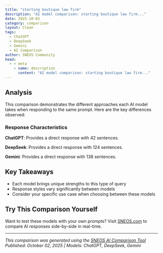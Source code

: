 ```yaml
---
title: "starting boutique law firm"
description: "AI model comparison: starting boutique law firm..."
date: 2025-10-02
category: comparison
layout: Clean
tags:
  - ChatGPT
  - DeepSeek
  - Gemini
  - AI Comparison
author: SNEOS Community
head:
  - - meta
    - name: description
      content: "AI model comparison: starting boutique law firm..."
---
```


<ChatComparison
  title="starting boutique law firm"
  prompt="starting boutique law firm"
  :responses='{
    "ChatGPT": "Starting a boutique law firm can be an exciting and rewarding endeavor. Here are some key steps and considerations to help you get started:\n\n### 1. Define Your Niche and Services\n- **Specialize:** Boutique firms often focus on a specific area of law (e.g., intellectual property, family law, real estate, employment law).\n- **Target Market:** Identify the type of clients you want to serve (individuals, small businesses, startups, corporations).\n\n### 2. Create a Business Plan\n- **Mission \u0026 Vision:** Clarify your goals and the firm\u0027s core values.\n- **Services \u0026 Pricing:** Outline what services you will offer and your fee structure.\n- **Marketing Strategy:** Plan how to attract clients (networking, online presence, referrals).\n- **Financial Projections:** Estimate startup costs, ongoing expenses, and revenue projections.\n\n### 3. Legal Structure \u0026 Licensing\n- **Choose a Business Entity:** Decide whether to form an LLC, PLLC, partnership, or sole proprietorship.\n- **Register Your Firm:** File necessary paperwork with your state bar and business registration office.\n- **Obtain Licenses:** Ensure all attorneys have valid licenses to practice law in your jurisdiction.\n\n### 4. Office Setup\n- **Physical or Virtual Office:** Decide whether you will have a physical office or operate virtually.\n- **Technology:** Invest in practice management software, secure communication tools, and document management systems.\n- **Supplies \u0026 Equipment:** Acquire essential office supplies, computers, and legal research tools.\n\n### 5. Build Your Brand and Online Presence\n- **Create a Website:** Professional website detailing your expertise, services, and contact information.\n- **SEO \u0026 Content Marketing:** Publish blogs or articles demonstrating your knowledge.\n- **Social Media:** Maintain profiles on LinkedIn, Twitter, or other relevant platforms.\n- **Networking:** Join local bar associations and professional groups.\n\n### 6. Client Intake and Management\n- **Client Agreements:** Draft clear engagement letters and retainers.\n- **Billing Procedures:** Implement straightforward billing and payment systems.\n- **Confidentiality \u0026 Compliance:** Ensure data security and regulatory compliance.\n\n### 7. Financial and Administrative Management\n- **Accounting:** Set up bookkeeping and accounting processes.\n- **Banking:** Open a business bank account and consider a trust account if handling client funds.\n- **Insurance:** Obtain professional liability insurance.\n\n### 8. Grow Your Practice\n- **Referrals and Partnerships:** Build relationships with other professionals.\n- **Continuing Education:** Stay updated on legal developments.\n- **Hire Support Staff or Associates:** As demand grows, consider expanding your team.\n\n---\n\n### Additional Tips:\n- Start lean and focus on delivering exceptional client service.\n- Use technology to increase efficiency.\n- Keep overhead costs low initially.\n- Network extensively within your niche.\n\nIf you want, I can help you draft specific documents, create a business plan outline, or assist with marketing strategies. Just let me know!",
    "DeepSeek": "Of course. Starting a boutique law firm is an exciting and ambitious venture. It allows you to focus on a specific area of law, build a strong brand, and often achieve a better work-life balance than in a large firm.\n\nHere is a comprehensive, step-by-step guide to starting your own boutique law firm.\n\n---\n\n### **Phase 1: The Foundation (Pre-Launch Planning)**\n\nThis is the most critical phase. Rushing through it is the biggest reason new firms struggle.\n\n#### **1. Define Your Niche \u0026 Value Proposition**\n\u0022Boutique\u0022 means specialized. You cannot be everything to everyone.\n*   **What is your practice area?** (e.g., Intellectual Property for tech startups, Immigration for investors, Family Law for high-net-worth individuals, Cannabis Law, Employment Law for employees).\n*   **Why are you different?** What unique value do you bring? (e.g., \u0022I\u0027m a former software developer, so I understand my tech clients\u0027 needs intimately,\u0022 or \u0022We offer fixed-fee pricing for estate planning to provide cost certainty.\u0022)\n*   **Who is your ideal client?** Be as specific as possible. This will guide your marketing.\n\n#### **2. Create a Solid Business Plan**\nTreat this like any other startup. Your business plan is your roadmap.\n*   **Executive Summary:** A one-page overview of your firm.\n*   **Services:** Detailed list of the legal services you will offer.\n*   **Market Analysis:** Who are your competitors? What is the demand for your niche?\n*   **Marketing \u0026 Sales Strategy:** How will you attract clients? (More on this below).\n*   **Management Team:** That\u0027s you! Highlight your expertise and experience.\n*   **Financial Plan:** This is crucial.\n    *   **Startup Costs:** Technology, office space, insurance, bar fees, marketing, etc.\n    *   **Operating Expenses:** Monthly costs (software, rent, utilities, etc.).\n    *   **Revenue Projections:** How many clients do you need to break even? To be profitable? Be realistic.\n    *   **Pricing Structure:** Hourly, fixed fees, retainers, contingency?\n\n#### **3. Handle the Legal \u0026 Administrative Setup**\n*   **Choose a Business Structure:**\n    *   **Sole Proprietorship:** Simple but offers no personal liability protection (not recommended).\n    *   **Limited Liability Company (LLC):** Highly recommended. Protects your personal assets from business debts and lawsuits.\n    *   **Professional Corporation (PC):** Another common option for law firms. Consult with a CPA and lawyer to decide which is best for your situation.\n*   **Name Your Firm:** Choose a name that is professional, memorable, and complies with your state bar\u0027s rules (often cannot be misleading).\n*   **Obtain an EIN:** Get an Employer Identification Number from the IRS (free on their website).\n*   **Open a Business Bank Account:** **Absolutely essential.** Never mix personal and business finances.\n*   **Get Insured:**\n    *   **Professional Liability (Malpractice) Insurance:** Non-negotiable. Shop around for quotes.\n    *   **General Liability \u0026 Property Insurance:** Protects your office and assets.\n\n#### **4. Set Up Your Office \u0026 Technology**\n*   **Location:** Will you work from home, rent a co-working space, or lease an office? Consider client meetings and your professional image.\n*   **Core Technology Stack:**\n    *   **Computer \u0026 Security:** A reliable computer and robust cybersecurity (firewall, antivirus, encrypted communications).\n    *   **Practice Management Software:** The heart of your firm. **Clio, PracticePanther, and MyCase** are popular options. They handle time tracking, billing, document management, and client communication.\n    *   **Document Management \u0026 Storage:** A secure, cloud-based system (often part of your practice management software).\n    *   **Legal Research:** A subscription to **Fastcase**, **Casetext**, or **Westlaw**.\n    *   **Communication:** A professional business phone number (e.g., **Google Voice** or **RingCentral**) and email address (e.g., \u0060yourname@yourfirm.com\u0060).\n\n---\n\n### **Phase 2: Launch \u0026 Growth (Execution)**\n\n#### **5. Develop Your Brand \u0026 Online Presence**\n*   **Professional Logo \u0026 Branding:** Invest in a good logo and consistent branding (colors, fonts).\n*   **Website:** Your website is your digital storefront. It must be:\n    *   Professional, clean, and mobile-friendly.\n    *   Clear about your niche and who you help.\n    *   Contains valuable content (a blog, articles, guides) to demonstrate expertise.\n    *   Includes a clear \u0022Call to Action\u0022 (e.g., \u0022Schedule a Consultation\u0022).\n*   **LinkedIn Profile:** Optimize your personal and firm LinkedIn profiles. This is a powerful tool for professional networking.\n\n#### **6. Implement Your Marketing Strategy**\n*   **Networking:** This is the #1 source of work for most boutiques.\n    *   Join industry associations your ideal clients belong to.\n    *   Attend conferences and events.\n    *   Build relationships with other lawyers who can refer clients to you (e.g., a corporate lawyer referring an IP matter).\n*   **Content Marketing:** Showcase your expertise.\n    *   Write blog posts on recent developments in your niche.\n    *   Create simple explainer videos or guides.\n    *   This builds trust and helps with SEO (Search Engine Optimization).\n*   **Referrals:** Let your personal and professional network know you have opened your firm. Don\u0027t be shy about asking for referrals.\n\n#### **7. Master the Business of Law**\n*   **Time Tracking \u0026 Billing:** Be diligent. Use your software to track every minute. Bill promptly and clearly.\n*   **Financial Management:** Use accounting software like **QuickBooks Online** (which often integrates with your practice management software). Regularly review your Profit \u0026 Loss statement.\n*   **Client Intake \u0026 Onboarding:** Have a clear process for new clients, including engagement letters and conflict checks.\n*   **Client Service:** Outstanding service is your best marketing. Be responsive, set clear expectations, and communicate proactively.\n\n---\n\n### **Phase 3: Long-Term Success**\n\n#### **8. Manage Your Practice \u0026 Scale (If Desired)**\n*   **Workflow \u0026 Processes:** Document your processes for common tasks. This ensures consistency and efficiency.\n*   **Delegation:** As you grow, consider hiring a virtual or part-time assistant for administrative tasks so you can focus on billable work.\n*   **Scaling:** In the future, you might hire an associate or partner with a complementary skill set.\n\n#### **9. Prioritize Work-Life Balance \u0026 Avoid Burnout**\nRunning your own firm is demanding.\n*   **Set Boundaries:** Define your working hours and stick to them.\n*   **Take Time Off:** You need to recharge. Schedule it.\n*   **Outsource:** Don\u0027t try to do everything yourself. Hire experts for accounting, IT, or marketing if needed.\n\n### **Common Pitfalls to Avoid**\n\n1.  **Undercapitalization:** Not having enough savings to cover 6\u002B months of personal and business expenses.\n2.  **Being a Generalist:** A boutique thrives on specialization. Don\u0027t take any case that walks in the door if it\u0027s outside your niche.\n3.  **Poor Financial Hygiene:** Mixing personal and business funds, not tracking time, or being afraid to bill what you\u0027re worth.\n4.  **Isolation:** Join a bar association or a group like the **Attorney \u0026 Practice Owner\u0027s Association (APOA)** to connect with other solo/small firm owners.\n\n### **Initial Cost Estimate (Rough)**\n\n| Item | Low-End Estimate | High-End Estimate |\n| :--- | :--- | :--- |\n| LLC Formation \u0026 Filing | $150 | $500 |\n| Malpractice Insurance (1st year) | $800 | $3,000\u002B |\n| Practice Management Software | $50/mo | $150/mo |\n| Legal Research | $100/mo | $250/mo |\n| Website \u0026 Branding | $1,500 | $5,000 |\n| Office Setup (Home/Co-working) | $0 - $200/mo | $500\u002B/mo |\n| **Total Startup (First 3-6 months)** | **~$4,000 - $7,000** | **~$15,000 - $25,000\u002B** |\n\nStarting a boutique law firm is a marathon, not a sprint. With careful planning, a clear focus, and relentless execution, you can build a successful, fulfilling practice that reflects your professional goals and values. Good luck",
    "Gemini": "Okay, starting a boutique law firm is a challenging but potentially rewarding endeavor.  Here\u0027s a breakdown of key considerations and steps:\n\n**I. Foundation \u0026 Planning:**\n\n*   **1. Define Your Niche (Critical):**\n    *   **What specific area of law will you focus on?**  This is the cornerstone of a boutique firm.  Examples:\n        *   **High-End Litigation:**  Complex commercial disputes, securities litigation, intellectual property enforcement.\n        *   **Transactional Law:**  Mergers \u0026 Acquisitions, Real Estate, Venture Capital, Private Equity.\n        *   **Regulatory Compliance:**  Healthcare, Environmental, Securities.\n        *   **Emerging Areas:**  Cybersecurity, Data Privacy, Blockchain, Cannabis Law.\n    *   **Why this niche?**  Assess market demand, your expertise, and personal interest. Do thorough market research to see if there\u0027s a need for your expertise and few firms offering the same.\n    *   **Target Client Profile:**  Who are you trying to reach? (Individuals, small businesses, corporations, non-profits, etc.)  What are their needs and pain points?\n*   **2. Develop a Solid Business Plan:**\n    *   **Executive Summary:** Briefly outline the firm\u0027s mission, niche, goals, and key strategies.\n    *   **Company Description:** Detail the firm\u0027s legal services, competitive advantages, and location (physical or virtual).\n    *   **Market Analysis:**\n        *   **Industry Overview:**  Trends in your chosen area of law.\n        *   **Competitive Analysis:**  Identify existing law firms in your niche, their strengths/weaknesses, and how you\u0027ll differentiate.\n        *   **Target Market:**  Define your ideal client, their demographics, and needs.\n    *   **Marketing \u0026 Sales Strategy:** How will you attract and retain clients?\n    *   **Management Team:**  Describe the experience and expertise of the partners/founders.\n    *   **Financial Projections:**\n        *   **Start-up Costs:**  Office space, technology, software, marketing, licenses, insurance.\n        *   **Revenue Projections:**  Estimate billable hours, hourly rates, and potential revenue.\n        *   **Expense Budget:**  Salaries, rent, marketing, legal research, insurance, etc.\n        *   **Cash Flow Analysis:**  Project your cash inflows and outflows to ensure you can meet your financial obligations.\n        *   **Funding Sources:**  Personal savings, loans, investors (rare for law firms), lines of credit.\n    *   **Operations Plan:**  How will you manage the day-to-day operations of the firm?\n*   **3. Choose a Legal Structure:**\n    *   **Sole Proprietorship:** Simple but offers no liability protection.\n    *   **Partnership:**  Shared ownership and liability.\n    *   **Limited Liability Partnership (LLP):** Protects partners from the malpractice of other partners.  Common for law firms.\n    *   **Limited Liability Company (LLC):** Offers liability protection and flexibility in taxation.\n    *   **Professional Corporation (PC):**  Specifically designed for licensed professionals like lawyers.  Requirements vary by state.\n    *   **Consult with an attorney and accountant** to determine the best structure for your situation.\n*   **4. Secure Funding:**\n    *   **Personal Savings:**  Most common starting point.\n    *   **Loans:**  Small business loans, personal loans, lines of credit.  Banks may be hesitant without a solid track record.\n    *   **Family and Friends:**  Consider the potential impact on relationships.\n    *   **Bootstrapping:**  Minimizing expenses and growing organically.\n\n**II. Setting Up the Firm:**\n\n*   **5. Name and Branding:**\n    *   Choose a memorable and professional name.\n    *   Check for trademark availability and register your name.\n    *   Develop a logo, color scheme, and brand message.\n*   **6. Location (Physical or Virtual):**\n    *   **Physical Office:**  Consider cost, accessibility, and image.  Prestige is important for some practice areas.\n    *   **Virtual Office:**  Lower overhead, but may not be suitable for all practices.  Consider a virtual address, phone answering service, and meeting rooms.\n    *   **Co-working Space:**  Balance between cost and professionalism.\n*   **7. Technology Infrastructure:**\n    *   **Case Management Software:**  Essential for tracking cases, deadlines, and billing.  Examples: Clio, MyCase, PracticePanther.\n    *   **Legal Research Tools:**  Westlaw, LexisNexis, Bloomberg Law.\n    *   **Document Management System:**  Securely store and manage documents.\n    *   **Accounting Software:**  QuickBooks, Xero.\n    *   **CRM (Customer Relationship Management):** Manage client relationships and marketing efforts.\n    *   **Website and Email:**  Professional website and email address are crucial.\n    *   **Security:**  Implement robust security measures to protect client data.  Encryption, firewalls, and regular backups are essential.\n*   **8. Insurance:**\n    *   **Malpractice Insurance (Professional Liability):**  Absolutely essential.\n    *   **General Liability Insurance:**  Protects against accidents on your premises.\n    *   **Workers\u0027 Compensation Insurance:**  If you have employees.\n    *   **Business Interruption Insurance:**  Covers losses due to unforeseen events.\n*   **9. Bank Account and Finances:**\n    *   Open a business bank account.\n    *   Establish a system for tracking income and expenses.\n    *   Consult with an accountant for tax planning and compliance.\n    *   Set up an IOLTA (Interest on Lawyer Trust Account) for client funds, as required by bar rules.\n*   **10. Legal Compliance:**\n    *   **State Bar Requirements:**  Register your firm with the state bar.\n    *   **Ethics Rules:**  Adhere to all ethical rules governing lawyers.\n    *   **Data Privacy Laws:**  Comply with data privacy laws like GDPR and CCPA.\n    *   **Employment Laws:**  If you hire employees, comply with employment laws.\n\n**III. Marketing and Business Development:**\n\n*   **11. Develop a Marketing Strategy:**\n    *   **Website:**  Professional, informative, and mobile-friendly.\n    *   **Search Engine Optimization (SEO):**  Optimize your website to rank higher in search results.\n    *   **Content Marketing:**  Create valuable content (blog posts, articles, videos) to attract potential clients.\n    *   **Social Media:**  Use social media to connect with potential clients and build your brand. LinkedIn is particularly important for B2B legal services.\n    *   **Networking:**  Attend industry events, join professional organizations, and connect with other lawyers.\n    *   **Referral Program:**  Encourage existing clients to refer new business.\n    *   **Online Advertising:**  Google Ads, social media ads.\n    *   **Public Relations:**  Seek opportunities to be featured in the media.\n*   **12. Client Acquisition:**\n    *   **Free Consultations:**  Offer free initial consultations to potential clients.\n    *   **Clear Communication:**  Communicate clearly and concisely with potential clients.\n    *   **Build Trust:**  Establish trust and rapport with potential clients.\n    *   **Value Proposition:**  Clearly articulate the value you bring to your clients.\n*   **13. Client Retention:**\n    *   **Excellent Client Service:**  Provide exceptional service to your clients.\n    *   **Regular Communication:**  Keep clients informed about the progress of their cases.\n    *   **Proactive Approach:**  Anticipate client needs and provide proactive solutions.\n    *   **Feedback:**  Solicit feedback from clients and use it to improve your services.\n\n**IV. Operations and Management:**\n\n*   **14. Billing and Collections:**\n    *   Establish a clear billing policy.\n    *   Send invoices promptly.\n    *   Track payments and follow up on overdue invoices.\n    *   Consider offering payment plans.\n*   **15. Human Resources:**\n    *   **Hiring:**  Develop a hiring process that attracts and retains top talent.\n    *   **Training:**  Provide ongoing training and development opportunities for your employees.\n    *   **Compensation and Benefits:**  Offer competitive compensation and benefits packages.\n    *   **Performance Management:**  Establish a performance management system to track employee performance.\n*   **16. Financial Management:**\n    *   Track your finances closely.\n    *   Develop a budget and stick to it.\n    *   Consult with an accountant regularly.\n    *   Prepare for taxes.\n*   **17. Risk Management:**\n    *   Identify potential risks and develop strategies to mitigate them.\n    *   Maintain adequate insurance coverage.\n    *   Implement strong internal controls.\n\n**Key Considerations for Success:**\n\n*   **Expertise:** You must be a recognized expert (or become one quickly) in your chosen niche.  This is critical to attracting high-paying clients.\n*   **Networking:** Building relationships with other lawyers, potential clients, and referral sources is essential.\n*   **Marketing:** You must be proactive in marketing your firm and building your brand.  Don\u0027t rely solely on word-of-mouth.\n*   **Client Service:**  Provide exceptional client service to build a loyal client base.\n*   **Technology:**  Leverage technology to improve efficiency and client communication.\n*   **Financial Discipline:**  Manage your finances carefully and avoid overspending.\n*   **Adaptability:**  Be prepared to adapt to changing market conditions.\n*   **Ethical Conduct:**  Maintain the highest ethical standards.\n*   **Work-Life Balance:**  Law firms are notorious for long hours.  Strive for a healthy work-life balance.\n\n**Important Legal Caveats:**\n\n*   **State Bar Rules:**  Always consult and comply with the rules and regulations of your state\u0027s bar association regarding law firm formation, advertising, and ethical conduct.\n*   **Conflicts of Interest:**  Establish a robust system for identifying and resolving conflicts of interest.\n*   **Confidentiality:**  Maintain strict client confidentiality.\n\n**In summary, starting a boutique law firm requires careful planning, execution, and ongoing management.  By focusing on a niche, providing exceptional service, and building a strong brand, you can increase your chances of success.**\n"
  }'
  published-date="01:17"
/>

## Analysis

This comparison demonstrates the different approaches each AI model takes when responding to the same prompt. Here are the key differences observed:

### Response Characteristics

**ChatGPT**: Provides a direct response with 42 sentences. 

**DeepSeek**: Provides a direct response with 124 sentences. 

**Gemini**: Provides a direct response with 138 sentences. 

## Key Takeaways

- Each model brings unique strengths to this type of query
- Response styles vary significantly between models
- Consider your specific use case when choosing between these models

## Try This Comparison Yourself

Want to test these models with your own prompts? Visit [SNEOS.com](https://sneos.com) to compare AI responses side-by-side in real-time.

---

*This comparison was generated using the [SNEOS AI Comparison Tool](https://sneos.com)*
*Published: October 02, 2025 | Models: ChatGPT, DeepSeek, Gemini*
